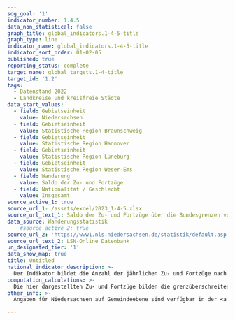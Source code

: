 ```yaml
---
sdg_goal: '1'
indicator_number: 1.4.5
data_non_statistical: false
graph_title: global_indicators.1-4-5-title
graph_type: line
indicator_name: global_indicators.1-4-5-title
indicator_sort_order: 01-02-05
published: true
reporting_status: complete
target_name: global_targets.1-4-title
target_id: '1.2'
tags:
  - Datenstand 2022
  - Landkreise und kreisfreie Städte
data_start_values:
  - field: Gebietseinheit
    value: Niedersachsen
  - field: Gebietseinheit
    value: Statistische Region Braunschweig
  - field: Gebietseinheit
    value: Statistische Region Hannover
  - field: Gebietseinheit
    value: Statistische Region Lüneburg
  - field: Gebietseinheit
    value: Statistische Region Weser-Ems
  - field: Wanderung
    value: Saldo der Zu- und Fortzüge
  - field: Nationalität / Geschlecht
    value: Insgesamt
source_active_1: true
source_url_1: /assets/excel/2023_1-4-5.xlsx
source_url_text_1: Saldo der Zu- und Fortzüge über die Bundesgrenzen von und nach Niedersachsen
data_source: Wanderungsstatistik
    #source_active_2: true
source_url_2: 'https://www1.nls.niedersachsen.de/statistik/default.asp'
source_url_text_2: LSN-Online Datenbank
un_designated_tier: '1'
data_show_map: true
title: Untitled
national_indicator_description: >-
  Der Indikator bildet die Anzahl der jährlichen Zu- und Fortzüge nach bzw. aus Niedersachsen aus dem bzw. in das Ausland (=über die Bundesgrenzen) sowie den Wanderungssaldo nach Landkreisen und kreisfreien Städten ab.
computation_calculations: >-
  Die hier dargestellten Zu- und Fortzüge bilden die grenzüberschreitenden Wanderungsströme zwischen Niedersachsen und dem Ausland ab. Die Kennzahl gibt Hinweise auf das Ausmaß der Zu- und Abwanderung nach bzw. aus Niedersachsen und basiert auf Angaben der Meldebehörden.
other_info: >-
  Angaben für Niedersachsen auf Gemeindeebene sind verfügbar in der <a href="https://www1.nls.niedersachsen.de/statistik/default.asp" target="_blank">LSN-Online-Datenbank</a> (Statistische Erhebung > 120 Wanderungsstatistik) sowie bundesweit in der <a href="https://www.regionalstatistik.de/genesis/online/logon" target="_blank">Regionaldatenbank Deutschland</a>. Methodische Erläuterungen finden sich fortlaufend in dem jährlich erscheinenden <a href="https://www.statistik.niedersachsen.de/startseite/veroffentlichungen/statistische_berichte/statistische-berichte-niedersachsen-87713.html" target="_blank">Statistische Bericht Niedersachsen</a> A III 1, Wanderungen.

---
```

